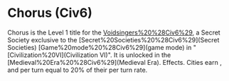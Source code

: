 # Chorus (Civ6)

Chorus is the Level 1 title for the [Voidsingers%20%28Civ6%29](Voidsingers), a Secret Society exclusive to the [Secret%20Societies%20%28Civ6%29](Secret Societies) [Game%20mode%20%28Civ6%29](game mode) in "[Civilization%20VI](Civilization VI)". It is unlocked in the [Medieval%20Era%20%28Civ6%29](Medieval Era).
Effects.
Cities earn , and per turn equal to 20% of their per turn rate.